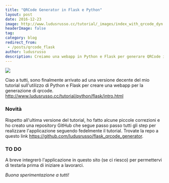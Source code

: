 ```yaml
---
title: "QRCode Generator in Flask e Python"
layout: post
date: 2016-12-23
image: http://www.ludusrusso.cc/tutorial/_images/index_with_qrcode_dyn.png
headerImage: false
tag:
category: blog
redirect_from:
 - /posts/qrcode_flask
author: ludusrusso
description: Creiamo una webapp in Python e Flask per generare QRCode in modo semplice e veloce.
---
```


![](/assets/imgs/2016-12-23-qrcode-generator-in-flask-e-python.markdown/index_with_qrcode_dyn.png)

Ciao a tutti,
sono finalmente arrivato ad una versione decente del mio tutorial sull'utilizzo di Python e Flask per creare una webapp per la generazione di qrcode.
<http://www.ludusrusso.cc/tutorial/python/flask/intro.html>

### Novità
Rispetto all'ultima versione del tutorial, ho fatto alcune piccole correzioni e ho creato una repository GitHub che segue passo passo tutti gli step per realizzare l'applicazione seguendo fedelmente il tutorial. Trovate la repo a questo link <https://github.com/ludusrusso/flask_qrcode_generator>.

### TO DO
A breve integrerò l'applicazione in questo sito (se ci riesco) per permettervi di testarla prima di iniziare a lavorarci.

*Buona sperimentazione a tutti!*